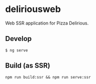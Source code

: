# deliriousweb

Web SSR application for Pizza Delirious.

## Develop
```$ ng serve```
## Build (as SSR)
```npm run build:ssr && npm run serve:ssr```
